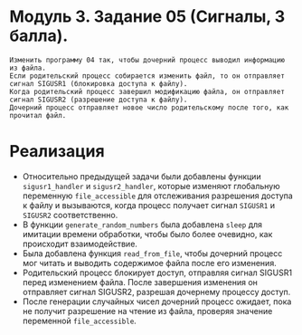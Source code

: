 # Модуль 3. Задание 05 (Сигналы, 3 балла).
    Изменить программу 04 так, чтобы дочерний процесс выводил информацию из файла.
    Если родительский процесс собирается изменить файл, то он отправляет сигнал SIGUSR1 (блокировка доступа к файлу).
    Когда родительский процесс завершил модификацию файла, он отправляет сигнал SIGUSR2 (разрешение доступа к файлу).
    Дочерний процесс отправляет новое число родительскому после того, как прочитал файл.

# Реализация
-   Относительно предыдущей задачи были добавлены функции `sigusr1_handler` и `sigusr2_handler`, которые изменяют глобальную переменную `file_accessible` для отслеживания разрешения доступа к файлу и вызываются, когда процесс получает сигнал `SIGUSR1` и `SIGUSR2` соответственно.
-   В функции `generate_random_numbers` была добавлена `sleep` для имитации времени обработки, чтобы было более очевидно, как происходит взаимодействие.
-   Была добавлена функция `read_from_file`, чтобы дочерний процесс мог читать и выводить содержимое файла после его изменения.
-   Родительский процесс блокирует доступ, отправляя сигнал SIGUSR1 перед изменением файла. После завершения изменения он отправляет сигнал SIGUSR2, разрешая дочернему процессу доступ.
-   После генерации случайных чисел дочерний процесс ожидает, пока не получит разрешение на чтение из файла, проверяя значение переменной `file_accessible`.